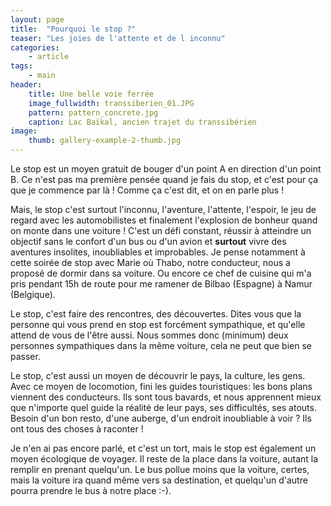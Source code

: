 ```yaml
---
layout: page
title:  "Pourquoi le stop ?"
teaser: "Les joies de l'attente et de l inconnu"
categories:
    - article
tags:
    - main
header:
    title: Une belle voie ferrée
    image_fullwidth: transsiberien_01.JPG
    pattern: pattern_concrete.jpg
    caption: Lac Baïkal, ancien trajet du transsibérien
image:
    thumb: gallery-example-2-thumb.jpg
---
```


Le stop est un moyen gratuit de bouger d'un point A en direction d'un point B. Ce n'est pas ma première pensée quand je fais du stop, et c'est pour ça que je commence par là ! Comme ça c'est dit, et on en parle plus !

Mais, le stop c'est surtout l'inconnu, l'aventure, l'attente, l'espoir, le jeu de regard avec les automobilistes et finalement l'explosion de bonheur quand on monte dans une voiture ! C'est un défi constant, réussir à atteindre un objectif sans le confort d'un bus ou d'un avion et <b>surtout</b> vivre des aventures insolites, inoubliables et improbables. Je pense notamment à cette soirée de stop avec Marie où Thabo, notre conducteur, nous a proposé de dormir dans sa voiture. Ou encore ce chef de cuisine qui m'a pris pendant 15h de route pour me ramener de Bilbao (Espagne) à Namur (Belgique).

Le stop, c'est faire des rencontres, des découvertes. Dites vous que la personne qui vous prend en stop est forcément sympathique, et qu'elle attend de vous de l'être aussi. Nous sommes donc (minimum) deux personnes sympathiques dans la même voiture, cela ne peut que bien se passer.

Le stop, c'est aussi un moyen de découvrir le pays, la culture, les gens. Avec ce moyen de locomotion, fini les guides touristiques: les bons plans viennent des conducteurs. Ils sont tous bavards, et nous apprennent mieux que n'importe quel guide la réalité de leur pays, ses difficultés, ses atouts. Besoin d'un bon resto, d'une auberge, d'un endroit inoubliable à voir ? Ils ont tous des choses à raconter !

Je n'en ai pas encore parlé, et c'est un tort, mais le stop est également un moyen écologique de voyager. Il reste de la place dans la voiture, autant la remplir en prenant quelqu'un. Le bus pollue moins que la voiture, certes, mais la voiture ira quand même vers sa destination, et quelqu'un d'autre pourra prendre le bus à notre place :-).
